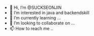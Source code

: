 - 👋 Hi, I’m @SUCKSEONJIN
- 👀 I’m interested in java and backendskill
- 🌱 I’m currently learning ...
- 💞️ I’m looking to collaborate on ...
- 📫 How to reach me ..


<!---
SUCKSEONJIN/SUCKSEONJIN is a ✨ special ✨ repository because its `README.md` (this file) appears on your GitHub profile.
You can click the Preview link to take a look at your changes.
--->
